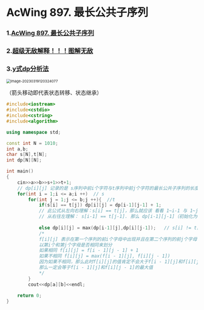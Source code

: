 # AcWing 897. 最长公共子序列

### 1.[AcWing 897. 最长公共子序列](https://www.acwing.com/activity/content/problem/content/1005/)

### 2.[超级无敌解释！！！图解无敌](https://programmercarl.com/1143.%E6%9C%80%E9%95%BF%E5%85%AC%E5%85%B1%E5%AD%90%E5%BA%8F%E5%88%97.html#%E6%80%9D%E8%B7%AF)

### 3.[y式dp分析法](https://www.acwing.com/solution/content/8111/)

<img src="C:\Users\Hongwei Tang\AppData\Roaming\Typora\typora-user-images\image-20230319120324077.png" alt="image-20230319120324077" style="zoom:67%;" />

（箭头移动即代表状态转移、状态继承）

```C++
#include<iostream>  
#include<cstdio>
#include<cstring>
#include<algorithm>

using namespace std;

const int N = 1010;
int a,b;
char s[N],t[N];
int dp[N][N];

int main()
{
    cin>>a>>b>>s+1>>t+1;
    // dp[i][j] 记录的是 s序列中前i个字符与t序列中前j个字符的最长公共子序列的长度。
    for(int i = 1;i <= a;i ++)  // s
        for(int j = 1;j <= b;j ++){  //t
            if(s[i] == t[j]) dp[i][j] = dp[i-1][j-1] + 1; 
            // 此公式从左向右理解：s[i] == t[j]，那么就应该 看看 1~i-1 与 1~j-1 之中还有多少公共子序列
            // 从右往左理解： s[i-1] == t[j-1]. 那么 dp[i-1][j-1]（初始化为0） 应该将（i-1,j-1)这一对相同字符加入，然后dp（i,j) >= dp(i-1,j-1);
           
            else dp[i][j] = max(dp[i-1][j],dp[i][j-1]);   // s[i] != t[j]
            /*
            f[i][j] 表示在第一个序列的前i个字母中出现并且在第二个序列的前j个字母中出现的最大值
            以第i个和第j个字母是否相同来划分
            如果相同 f[i][j] = f[i - 1][j - 1] + 1
            如果不相同 f[i][j] = max(f[i - 1][j], f[i][j - 1])
            因为如果不相同，那么此时f[i][j]的值肯定不会大于f[i - 1][j]和f[i][j - 1]的最大值
            那么一定会等于f[i - 1][j]和f[i][j - 1]的最大值
            */
        }
        cout<<dp[a][b]<<endl;
    
    return 0;
}
```

